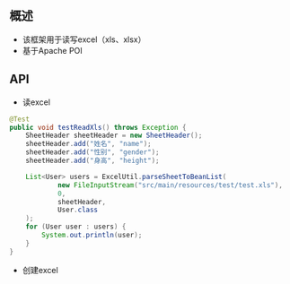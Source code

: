 ## 概述
* 该框架用于读写excel（xls、xlsx）
* 基于Apache POI

## API
* 读excel
```java
@Test
public void testReadXls() throws Exception {
    SheetHeader sheetHeader = new SheetHeader();
    sheetHeader.add("姓名", "name");
    sheetHeader.add("性别", "gender");
    sheetHeader.add("身高", "height");

    List<User> users = ExcelUtil.parseSheetToBeanList(
            new FileInputStream("src/main/resources/test/test.xls"),
            0,
            sheetHeader,
            User.class
    );
    for (User user : users) {
        System.out.println(user);
    }
}
```
* 创建excel
```java

```
